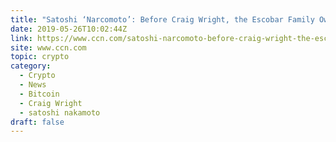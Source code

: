 ```yaml
---
title: "Satoshi ‘Narcomoto’: Before Craig Wright, the Escobar Family Owned Bitcoin’s Trademark"
date: 2019-05-26T10:02:44Z
link: https://www.ccn.com/satoshi-narcomoto-before-craig-wright-the-escobar-family-owned-bitcoins-trademark?utm_medium=RSS&utm_source=hune
site: www.ccn.com
topic: crypto
category:
  - Crypto
  - News
  - Bitcoin
  - Craig Wright
  - satoshi nakamoto
draft: false
---
```


